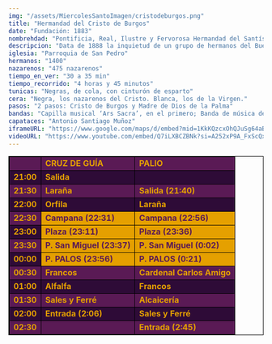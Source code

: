 ```yaml
---
img: "/assets/MiercolesSantoImagen/cristodeburgos.png"
title: "Hermandad del Cristo de Burgos"
date: "Fundación: 1883"
nombrehdad: "Pontificia, Real, Ilustre y Fervorosa Hermandad del Santísimo Cristo de Burgos, Negaciones y Lágrimas de San Pedro y Madre de Dios de la Palma"
descripcion: "Data de 1888 la inquietud de un grupo de hermanos del Buen Fin por organizar una hermandad en la Iglesia de San Pedro. Las reglas propias no llegarían hasta 1843, aunque la cofradía salía desde el año 1889. De 1928 consta la primera salida del paso de palio. Anteriormente, la Dolorosa salía acompañando al Cristo.La Hermandad del Cristo de Burgos es la única del día cuyos nazarenos visten túnicas de negro ruán. La imagen del Cristo fue restaurada hace años por los técnicos del Instituto del Patrimonio. Se trata de una talla que fue esculpida a semejanza del crucifijo de San Agustín, estrechamente vinculado con el de la capital de Burgos."
iglesia: "Parroquia de San Pedro"
hermanos: "1400"
nazarenos: "475 nazarenos"
tiempo_en_ver: "30 a 35 min"
tiempo_recorrido: "4 horas y 45 minutos"
tunicas: "Negras, de cola, con cinturón de esparto"
cera: "Negra, los nazarenos del Cristo. Blanca, los de la Virgen."
pasos: "2 pasos: Cristo de Burgos y Madre de Dios de la Palma"
bandas: "Capilla musical ‘Ars Sacra’, en el primero; Banda de música del Maestro Tejera, tras el paso de Virgen"
capataces: "Antonio Santiago Muñoz"
iframeURL: "https://www.google.com/maps/d/embed?mid=1KkKQzcxOhQJuSg64aBdnZqd8WKo0zZIu&ehbc=2E312F"
videoURL: "https://www.youtube.com/embed/Q7iLXBCZBNk?si=A252xP9A_FxScQxD"
---
```


<table class="recorrido" style="width: 100%; border-collapse: collapse; text-align: left; border: 1px solid black;">
  <tbody>
    <tr style="background-color: #5a1a55; color: #e5a000; font-weight: bold;">
      <td style="border: 1px solid black; text-align: center;"></td>
      <td style="border: 1px solid black;">CRUZ DE GUÍA</td>
      <td style="border: 1px solid black;">PALIO</td>
    </tr>
    <tr style="background-color: #2e0b37; color: #e5a000; font-weight: bold;">
      <td style="border: 1px solid black; text-align: center;">21:00</td>
      <td style="border: 1px solid black;">Salida</td>
      <td style="border: 1px solid black;"></td>
    </tr>
    <tr style="background-color: #5a1a55; color: #e5a000; font-weight: bold;">
      <td style="border: 1px solid black; text-align: center;">21:30</td>
      <td style="border: 1px solid black;">Laraña</td>
      <td style="border: 1px solid black;">Salida (21:40)</td>
    </tr>
    <tr style="background-color: #2e0b37; color: #e5a000; font-weight: bold;">
      <td style="border: 1px solid black; text-align: center;">22:00</td>
      <td style="border: 1px solid black;">Orfila</td>
      <td style="border: 1px solid black;">Laraña</td>
    </tr>
    <tr style="background-color: #5a1a55; color: #e5a000; font-weight: bold;">
      <td style="border: 1px solid black; text-align: center;">22:30</td>
      <td style="border: 1px solid black; background-color: #e5a000; color: #5a1a55;">Campana (22:31)</td>
      <td style="border: 1px solid black; background-color: #e5a000; color: #5a1a55;">Campana (22:56)</td>
    </tr>
    <tr style="background-color: #2e0b37; color: #e5a000; font-weight: bold;">
      <td style="border: 1px solid black; text-align: center;">23:00</td>
      <td style="border: 1px solid black; background-color: #e5a000; color: #5a1a55;">Plaza (23:11)</td>
      <td style="border: 1px solid black; background-color: #e5a000; color: #5a1a55;">Plaza (23:36)</td>
    </tr>
    <tr style="background-color: #5a1a55; color: #e5a000; font-weight: bold;">
      <td style="border: 1px solid black; text-align: center;">23:30</td>
      <td style="border: 1px solid black; background-color: #e5a000; color: #5a1a55;">P. San Miguel (23:37)</td>
      <td style="border: 1px solid black; background-color: #e5a000; color: #5a1a55;">P. San Miguel (0:02)</td>
    </tr>
    <tr style="background-color: #2e0b37; color: #e5a000; font-weight: bold;">
      <td style="border: 1px solid black; text-align: center;">00:00</td>
      <td style="border: 1px solid black; background-color: #e5a000; color: #5a1a55;">P. PALOS (23:56)</td>
      <td style="border: 1px solid black; background-color: #e5a000; color: #5a1a55;">P. PALOS (0:21)</td>
    </tr>
    <tr style="background-color: #5a1a55; color: #e5a000; font-weight: bold;">
      <td style="border: 1px solid black; text-align: center;">00:30</td>
      <td style="border: 1px solid black;">Francos</td>
      <td style="border: 1px solid black;">Cardenal Carlos Amigo</td>
    </tr>
    <tr style="background-color: #2e0b37; color: #e5a000; font-weight: bold;">
      <td style="border: 1px solid black; text-align: center;">01:00</td>
      <td style="border: 1px solid black;">Alfalfa</td>
      <td style="border: 1px solid black;">Francos</td>
    </tr>
    <tr style="background-color: #5a1a55; color: #e5a000; font-weight: bold;">
      <td style="border: 1px solid black; text-align: center;">01:30</td>
      <td style="border: 1px solid black;">Sales y Ferré</td>
      <td style="border: 1px solid black;">Alcaicería</td>
    </tr>
    <tr style="background-color: #2e0b37; color: #e5a000; font-weight: bold;">
      <td style="border: 1px solid black; text-align: center;">02:00</td>
      <td style="border: 1px solid black;">Entrada (2:06)</td>
      <td style="border: 1px solid black;">Sales y Ferré</td>
    </tr>
    <tr style="background-color: #5a1a55; color: #e5a000; font-weight: bold;">
      <td style="border: 1px solid black; text-align: center;">02:30</td>
      <td style="border: 1px solid black;"></td>
      <td style="border: 1px solid black;">Entrada (2:45)</td>
    </tr>
  </tbody>
</table>